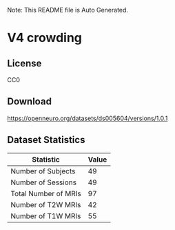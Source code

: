 Note: This README file is Auto Generated.

# V4 crowding

## License

CC0

## Download

https://openneuro.org/datasets/ds005604/versions/1.0.1

## Dataset Statistics

| Statistic | Value |
| --- | --- |
| Number of Subjects | 49 |
| Number of Sessions | 49 |
| Total Number of MRIs | 97 |
| Number of T2W MRIs | 42 |
| Number of T1W MRIs | 55 |

